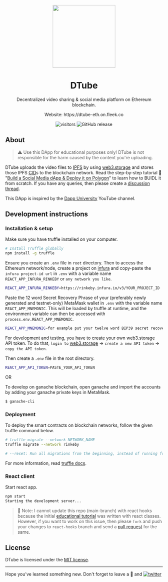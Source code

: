 <p align="center">
  <img align="center" src="https://github.com/AkhileshThite/DTube/blob/main/src/logo.png" width="200" height="200"></img>
</p>

<h1 align="center">DTube</h1>

<p aign="center">
  <p align="center">Decentralized video sharing & social media platform on Ethereum blockchain.</p>
  <p align="center">Website: <a href="https://dtube-eth.on.fleek.co"></a>https://dtube-eth.on.fleek.co</p>
</p>

<div align="center">
  <img src="https://visitor-badge.glitch.me/badge?page_id=AkhileshThite.dtube" alt="visitors" />
  <img src="https://img.shields.io/github/v/release/AkhileshThite/DTube?color=1FC71F" alt="GitHub release" />
</div>

## About

> ⚠️ Use this DApp for educational purposes only! DTube is not responsible for the harm caused by the content you're uploading.

DTube uploads the video files to [IPFS](https://ipfs.tech/) by using [web3.storage](https://web3.storage/) and stores those IPFS [CID](https://docs.ipfs.tech/concepts/content-addressing/)s to the blockchain network. Read the step-by-step tutorial 📝 "[Build a Social Media dApp & Deploy it on Polygon](https://learn.figment.io/tutorials/build-a-social-media-dapp-and-deploy-it-on-polygon)" to learn how to BUIDL it from scratch. If you have any queries, then please create a [discussion thread](https://github.com/akhileshthite/dtube/discussions).

This DApp is inspired by the [Dapp University](https://www.youtube.com/channel/UCY0xL8V6NzzFcwzHCgB8orQ) YouTube channel.

## Development instructions

### Installation & setup

Make sure you have truffle installed on your computer.

```sh
# Install Truffle globally
npm install -g truffle
```

Ensure you create an `.env` file in `root` directory. Then to access the Ethereum network/node, create a project on [infura](https://infura.io/) and copy-paste the `infura project-id url` in `.env` with a variable name `REACT_APP_INFURA_RINKEBY` or `any network you like`.

```sh
REACT_APP_INFURA_RINKEBY=https://rinkeby.infura.io/v3/YOUR_PROJECT_ID
```

Paste the 12 word Secret Recovery Phrase of your (preferably newly generated and testnet-only) MetaMask wallet in `.env` with the variable name `REACT_APP_MNEMONIC`. This will be loaded by truffle at runtime, and the environment variable can then be accessed with `process.env.REACT_APP_MNEMONIC`.

```sh
REACT_APP_MNEMONIC=for example put your twelve word BIP39 secret recovery phrase here
```
For development and testing, you have to create your own web3.storage API token. To do that, `login to` [web3.storage](https://web3.storage/) -> `create a new API token` -> `copy the API token`.

Then create a `.env` file in the root directory.
```bash
REACT_APP_API_TOKEN=PASTE_YOUR_API_TOKEN
```

OR

To develop on ganache blockchain, open ganache and import the accounts by adding your ganache private keys in MetaMask.

```sh
$ ganache-cli
```

### Deployment

To deploy the smart contracts on blockchain networks, follow the given truffle command below.

```sh
# truffle migrate --network NETWORK_NAME
truffle migrate --network rinkeby

# --reset: Run all migrations from the beginning, instead of running from the last completed migration.

```

For more information, read [truffle docs](https://trufflesuite.com/docs/truffle/).

### React client

Start react app.

```sh
npm start
Starting the development server...
```

> 📌 Note: I cannot update this repo (main-branch) with react hooks because the initial [educational tutorial](https://learn.figment.io/tutorials/build-a-social-media-dapp-and-deploy-it-on-polygon) was written with react classes. However, if you want to work on this issue, then please `fork` and push your changes to `react-hooks` branch and send a [pull request](https://github.com/akhileshthite/dtube/pulls) for the same.

## License

DTube is licensed under the [MIT license](https://github.com/AkhileshThite/DTube/blob/main/LICENSE).

<hr>

Hope you've learned something new. Don't forget to leave a 🌟 and <a href="https://twitter.com/cryptoroots_xyz" target="_blank"><img src="https://img.shields.io/twitter/follow/akhileshthite_?style=social" alt="twitter" /></a>

